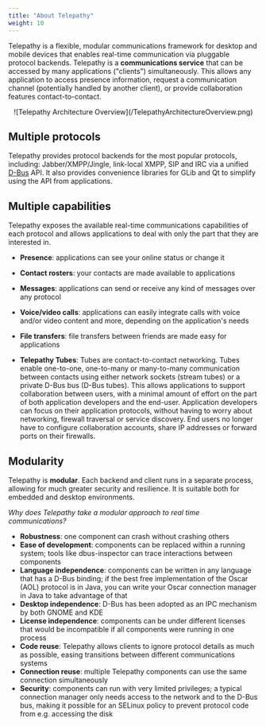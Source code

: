 ```yaml
---
title: "About Telepathy"
weight: 10
---
```


Telepathy is a flexible, modular communications framework for desktop and mobile devices that enables real-time communication via pluggable protocol backends. Telepathy is a **communications service** that can be accessed by many applications ("clients") simultaneously. This allows any application to access presence information, request a communication channel (potentially handled by another client), or provide collaboration features contact-to-contact.

<center>![Telepathy Architecture Overview](/TelepathyArchitectureOverview.png)</center>

## Multiple protocols

Telepathy provides protocol backends for the most popular protocols, including: Jabber/XMPP/Jingle, link-local XMPP, SIP and IRC via a unified [D-Bus](http://dbus.freedesktop.org) API. It also provides convenience libraries for GLib and Qt to simplify using the API from applications.

## Multiple capabilities

Telepathy exposes the available real-time communications capabilities of each protocol and allows applications to deal with only the part that they are interested in.

* **Presence**: applications can see your online status or change it

* **Contact rosters**: your contacts are made available to applications

* **Messages**: applications can send or receive any kind of messages over any protocol

* **Voice/video calls**: applications can easily integrate calls with voice and/or video content and more, depending on the application's needs

* **File transfers**: file transfers between friends are made easy for applications

* **Telepathy Tubes**: Tubes are contact-to-contact networking. Tubes enable one-to-one, one-to-many or many-to-many communication between contacts using either network sockets (stream tubes) or a private D-Bus bus (D-Bus tubes). This allows applications to support collaboration between users, with a minimal amount of effort on the part of both application developers and the end-user. Application developers can focus on their application protocols, without having to worry about networking, firewall traversal or service discovery. End users no longer have to configure collaboration accounts, share IP addresses or forward ports on their firewalls.

## Modularity

Telepathy is **modular**. Each backend and client runs in a separate process, allowing for much greater security and resilience. It is suitable both for embedded and desktop environments.

*Why does Telepathy take a modular approach to real time communications?*

* **Robustness**: one component can crash without crashing others
* **Ease of development**: components can be replaced within a running system; tools like dbus-inspector can trace interactions between components
* **Language independence**: components can be written in any language that has a D-Bus binding; if the best free implementation of the Oscar (AOL) protocol is in Java, you can write your Oscar connection manager in Java to take advantage of that
* **Desktop independence**: D-Bus has been adopted as an IPC mechanism by both GNOME and KDE
* **License independence**: components can be under different licenses that would be incompatible if all components were running in one process
* **Code reuse**: Telepathy allows clients to ignore protocol details as much as possible, easing transitions between different communications systems
* **Connection reuse**: multiple Telepathy components can use the same connection simultaneously
* **Security**: components can run with very limited privileges; a typical connection manager only needs access to the network and to the D-Bus bus, making it possible for an SELinux policy to prevent protocol code from e.g. accessing the disk
